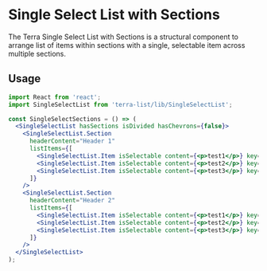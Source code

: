 # Single Select List with Sections

The Terra Single Select List with Sections is a structural component to arrange list of items within sections with a single, selectable item across multiple sections.

## Usage

```jsx
import React from 'react';
import SingleSelectList from 'terra-list/lib/SingleSelectList';

const SingleSelectSections = () => (
  <SingleSelectList hasSections isDivided hasChevrons={false}>
    <SingleSelectList.Section
      headerContent="Header 1"
      listItems={[
        <SingleSelectList.Item isSelectable content={<p>test1</p>} key="123" />,
        <SingleSelectList.Item isSelectable content={<p>test2</p>} key="124" />,
        <SingleSelectList.Item isSelectable content={<p>test3</p>} key="125" />,
      ]}
    />
    <SingleSelectList.Section
      headerContent="Header 2"
      listItems={[
        <SingleSelectList.Item isSelectable content={<p>test1</p>} key="126" />,
        <SingleSelectList.Item isSelectable content={<p>test2</p>} key="127" />,
        <SingleSelectList.Item isSelectable content={<p>test3</p>} key="128" />,
      ]}
    />
  </SingleSelectList>
);
```
